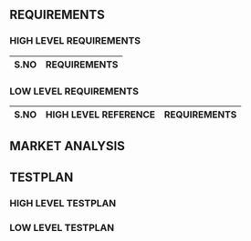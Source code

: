 ## REQUIREMENTS

### HIGH LEVEL REQUIREMENTS
|S.NO|REQUIREMENTS|
|----|------------|

### LOW LEVEL REQUIREMENTS
|S.NO|HIGH LEVEL REFERENCE|REQUIREMENTS|
|----|--------------------|------------|


## MARKET ANALYSIS


## TESTPLAN

### HIGH LEVEL TESTPLAN

### LOW LEVEL TESTPLAN
